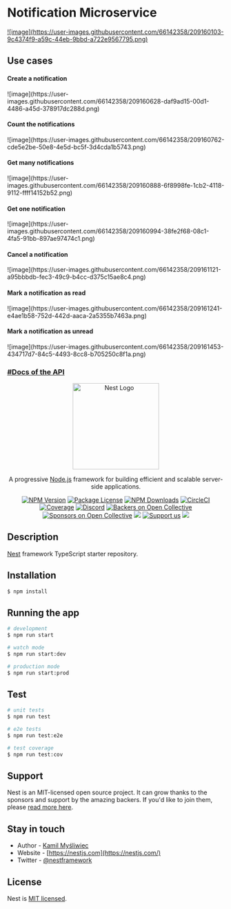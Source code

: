 <h1>Notification Microservice</h1>
<a href="https://www.figma.com/file/aH44c21oigsrd2Uje6Bjw0/Untitled?node-id=0%3A1&t=4YU4N2EcDya970q3-1" target="blank">![image](https://user-images.githubusercontent.com/66142358/209160103-9c4374f9-a59c-44eb-9bbd-a722e9567795.png)</a>

<h2>Use cases</h2>

<h4>Create a notification</h4>
![image](https://user-images.githubusercontent.com/66142358/209160628-daf9ad15-00d1-4486-a45d-378917dc288d.png)

<h4>Count the notifications</h4>
![image](https://user-images.githubusercontent.com/66142358/209160762-cde5e2be-50e8-4e5d-bc5f-3d4cda1b5743.png)

<h4>Get many notifications</h4>
![image](https://user-images.githubusercontent.com/66142358/209160888-6f8998fe-1cb2-4118-9112-ffff14152b52.png)

<h4>Get one notification</h4>
![image](https://user-images.githubusercontent.com/66142358/209160994-38fe2f68-08c1-4fa5-91bb-897ae97474c1.png)

<h4>Cancel a notification</h4>
![image](https://user-images.githubusercontent.com/66142358/209161121-a95bbbdb-fec3-49c9-b4cc-d375c15ae8c4.png)

<h4>Mark a notification as read</h4>
![image](https://user-images.githubusercontent.com/66142358/209161241-e4ae1b58-752d-442d-aaca-2a5355b7463a.png)

<h4>Mark a notification as unread</h4>
![image](https://user-images.githubusercontent.com/66142358/209161453-434717d7-84c5-4493-8cc8-b705250c8f1a.png)

<h3><a href= 'https://app.swaggerhub.com/apis-docs/LEONARDON00BFARIA/NotificationMicroService/1.0.0#/' >#Docs of the API</a></h3>



<p align="center">
  <a href="http://nestjs.com/" target="blank"><img src="https://nestjs.com/img/logo-small.svg" width="200" alt="Nest Logo" /></a>
</p>

[circleci-image]: https://img.shields.io/circleci/build/github/nestjs/nest/master?token=abc123def456
[circleci-url]: https://circleci.com/gh/nestjs/nest

  <p align="center">A progressive <a href="http://nodejs.org" target="_blank">Node.js</a> framework for building efficient and scalable server-side applications.</p>
    <p align="center">
<a href="https://www.npmjs.com/~nestjscore" target="_blank"><img src="https://img.shields.io/npm/v/@nestjs/core.svg" alt="NPM Version" /></a>
<a href="https://www.npmjs.com/~nestjscore" target="_blank"><img src="https://img.shields.io/npm/l/@nestjs/core.svg" alt="Package License" /></a>
<a href="https://www.npmjs.com/~nestjscore" target="_blank"><img src="https://img.shields.io/npm/dm/@nestjs/common.svg" alt="NPM Downloads" /></a>
<a href="https://circleci.com/gh/nestjs/nest" target="_blank"><img src="https://img.shields.io/circleci/build/github/nestjs/nest/master" alt="CircleCI" /></a>
<a href="https://coveralls.io/github/nestjs/nest?branch=master" target="_blank"><img src="https://coveralls.io/repos/github/nestjs/nest/badge.svg?branch=master#9" alt="Coverage" /></a>
<a href="https://discord.gg/G7Qnnhy" target="_blank"><img src="https://img.shields.io/badge/discord-online-brightgreen.svg" alt="Discord"/></a>
<a href="https://opencollective.com/nest#backer" target="_blank"><img src="https://opencollective.com/nest/backers/badge.svg" alt="Backers on Open Collective" /></a>
<a href="https://opencollective.com/nest#sponsor" target="_blank"><img src="https://opencollective.com/nest/sponsors/badge.svg" alt="Sponsors on Open Collective" /></a>
  <a href="https://paypal.me/kamilmysliwiec" target="_blank"><img src="https://img.shields.io/badge/Donate-PayPal-ff3f59.svg"/></a>
    <a href="https://opencollective.com/nest#sponsor"  target="_blank"><img src="https://img.shields.io/badge/Support%20us-Open%20Collective-41B883.svg" alt="Support us"></a>
  <a href="https://twitter.com/nestframework" target="_blank"><img src="https://img.shields.io/twitter/follow/nestframework.svg?style=social&label=Follow"></a>
</p>
  <!--[![Backers on Open Collective](https://opencollective.com/nest/backers/badge.svg)](https://opencollective.com/nest#backer)
  [![Sponsors on Open Collective](https://opencollective.com/nest/sponsors/badge.svg)](https://opencollective.com/nest#sponsor)-->

## Description

[Nest](https://github.com/nestjs/nest) framework TypeScript starter repository.

## Installation

```bash
$ npm install
```

## Running the app

```bash
# development
$ npm run start

# watch mode
$ npm run start:dev

# production mode
$ npm run start:prod
```

## Test

```bash
# unit tests
$ npm run test

# e2e tests
$ npm run test:e2e

# test coverage
$ npm run test:cov
```

## Support

Nest is an MIT-licensed open source project. It can grow thanks to the sponsors and support by the amazing backers. If you'd like to join them, please [read more here](https://docs.nestjs.com/support).

## Stay in touch

- Author - [Kamil Myśliwiec](https://kamilmysliwiec.com)
- Website - [https://nestjs.com](https://nestjs.com/)
- Twitter - [@nestframework](https://twitter.com/nestframework)

## License

Nest is [MIT licensed](LICENSE).
